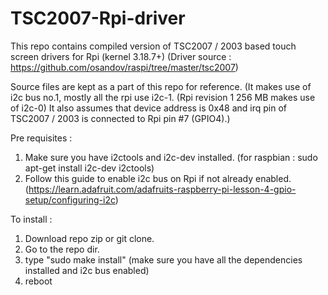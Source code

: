 # TSC2007-Rpi-driver
This repo contains compiled version of TSC2007 / 2003 based touch screen drivers for Rpi (kernel 3.18.7+) (Driver source : https://github.com/osandov/raspi/tree/master/tsc2007)

Source files are kept as a part of this repo for reference. (It makes use of i2c bus no.1, mostly all the rpi use i2c-1. (Rpi revision 1 256 MB makes use of i2c-0)  It also assumes that device address is 0x48 and irq pin of TSC2007 / 2003 is connected to Rpi pin #7 (GPIO4).)

Pre requisites :

1. Make sure you have i2ctools and i2c-dev installed. (for raspbian : sudo apt-get install i2c-dev i2ctools)
2. Follow this guide to enable i2c bus on Rpi if not already enabled. (https://learn.adafruit.com/adafruits-raspberry-pi-lesson-4-gpio-setup/configuring-i2c)


To install : 

1. Download repo zip or git clone.
2. Go to the repo dir.
3. type "sudo make install" (make sure you have all the dependencies installed and i2c bus enabled)
4. reboot


